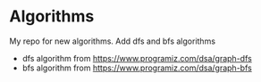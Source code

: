 # Algorithms
 My repo for new algorithms.
Add dfs and bfs algorithms
* dfs algorithm from https://www.programiz.com/dsa/graph-dfs
* bfs algorithm from https://www.programiz.com/dsa/graph-bfs
